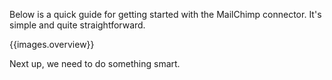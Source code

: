 Below is a quick guide for getting started with the MailChimp connector. It's simple
and quite straightforward.

{{images.overview}}

Next up, we need to do something smart.
